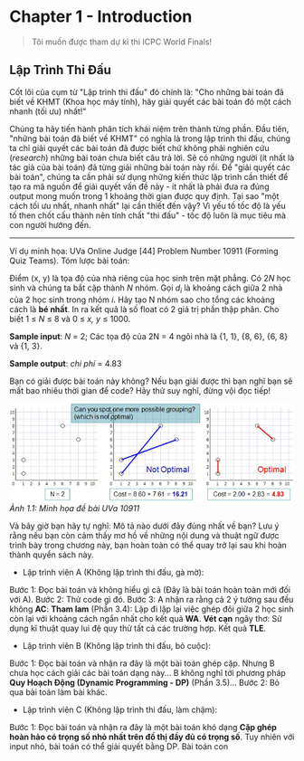 # Chapter 1 - Introduction
> Tôi muốn được tham dự kì thi ICPC World Finals!

## Lập Trình Thi Đấu

Cốt lõi của cụm từ "Lập trình thi đấu" đó chính là: "Cho những bài toán đã biết về KHMT (Khoa học máy tính), hãy giải quyết các bài toán đó một cách nhanh (tối ưu) nhất!"

Chúng ta hãy tiến hành phân tích khái niệm trên thành từng phần. Đầu tiên, "những bài toán đã biết về KHMT" có nghĩa là trong lập trình thi đấu, chúng ta chỉ giải quyết các bài toán đã được biết chứ không phải nghiên cứu (*research*) những bài toán chưa biết câu trả lời. Sẽ có những người (ít nhất là tác giả của bài toán) đã từng giải những bài toán này rồi. Để "giải quyết các bài toán", chúng ta cần phải sử dụng những kiến thức lập trình cần thiết để tạo ra mã nguồn để giải quyết vấn đề này - ít nhất là phải đưa ra đúng output mong muốn trong 1 khoảng thời gian được quy định. Tại sao "một cách tối ưu nhất, nhanh nhất" lại cần thiết đến vậy? Vì yếu tố tốc độ là yếu tố then chốt cấu thành nên tính chất "thi đấu" - tốc độ luôn là mục tiêu mà con người hướng đến.

---

Ví dụ minh họa: UVa Online Judge [44] Problem Number 10911 (Forming Quiz Teams). Tóm lược bài toán:

Điểm (x, y) là tọa độ của nhà riêng của học sinh trên mặt phẳng. Có 2*N* học sinh và chúng ta bắt cặp thành *N* nhóm. Gọi *d<sub>i</sub>* là khoảng cách giữa 2 nhà của 2 học sinh trong nhóm *i*. Hãy tạo N nhóm sao cho tổng các khoảng cách là **bé nhất**. In ra kết quả là số float có 2 giá trị phần thập phân. Cho biết 1 &le; *N* &le; 8 và 0 &le; *x, y* &le; 1000.

**Sample input**:
*N* = 2; Các tọa độ của 2N = 4 ngôi nhà là {1, 1}, {8, 6}, {6, 8} và {1, 3}.

**Sample output**:
*chi phí* = 4.83

Bạn có giải được bài toán này không?
Nếu bạn giải được thì bạn nghĩ bạn sẽ mất bao nhiêu thời gian để code?
Hãy thử suy nghĩ, đừng vội đọc tiếp!

![UVa 10911](./pic/[1]%20Steven%20Halim,%20Felix%20Halim,%20Suhendry%20Effendy%20-%20Competitive%20Programming%204%20-%20Book%201%201%20(2022,%20lulu)%20-%20libgen.jpg)*Ảnh 1.1: Minh họa đề bài UVa 10911*

Và bây giờ bạn hãy tự nghĩ: Mô tả nào dưới đây đúng nhất về bạn? Lưu ý rằng nếu bạn còn cảm thấy mơ hồ về những nội dung và thuật ngữ được trình bày trong chương này, bạn hoàn toàn có thể quay trở lại sau khi hoàn thành quyển sách này.
* Lập trình viên A (Không lập trình thi đấu, gà mờ):

Bước 1: Đọc bài toán và không hiểu gì cả (Đây là bài toán hoàn toàn mới đối với A).
Bước 2: Thử code gì đó.
Bước 3: A nhận ra rằng cả 2 ý tưởng sau đều không **AC**: **Tham lam** (Phần 3.4): Lặp đi lặp lại việc ghép đôi giữa 2 học sinh còn lại với khoảng cách ngắn nhất cho kết quả **WA**.
**Vét cạn** ngây thơ: Sử dụng kĩ thuật quay lui đệ quy thử tất cả các trường hợp. Kết quả **TLE**.

* Lập trình viên B (Không lập trình thi đấu, bỏ cuộc):

Bước 1: Đọc bài toán và nhận ra đây là một bài toán ghép cặp. Nhưng B chưa học cách giải các bài toán dạng này... B không nghĩ tới phương pháp **Quy Hoạch Động (Dynamic Programming - DP)** (Phần 3.5)...
Bước 2: Bỏ qua bài toán làm bài khác.

* Lập trình viên C (Không lập trình thi đấu, làm chậm):

Bước 1: Đọc bài toán và nhận ra đây là một bài toán khó dạng **Cặp ghép hoàn hảo có trọng số nhỏ nhất trên đồ thị đầy đủ có trọng số**. Tuy nhiên với input nhỏ, bài toán có thể giải quyết bằng DP. Bài toán con